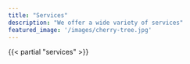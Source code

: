 ```yaml
---
title: "Services"
description: "We offer a wide variety of services"
featured_image: '/images/cherry-tree.jpg'
---
```


{{< partial "services" >}}